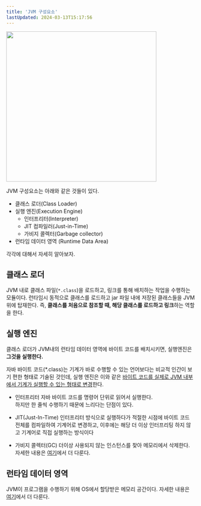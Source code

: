 ```yaml
---
title: 'JVM 구성요소'
lastUpdated: 2024-03-13T15:17:56
---
```


<img src="https://user-images.githubusercontent.com/81006587/208055622-f52c1340-dfc4-4dfa-9d9b-fd347c27a215.png" height=400px>

JVM 구성요소는 아래와 같은 것들이 있다.

- 클래스 로더(Class Loader)
- 실행 엔진(Execution Engine)
    - 인터프리터(Interpreter)
    - JIT 컴파일러(Just-in-Time)
    - 가비지 콜렉터(Garbage collector)
- 런타임 데이터 영역 (Runtime Data Area)

각각에 대해서 자세히 알아보자.

## 클래스 로더

JVM 내로 클래스 파일(`*.class`)을 로드하고, 링크를 통해 배치하는 작업을 수행하는 모듈이다. 런타임시 동적으로 클래스를 로드하고 jar 파일 내에 저장된 클래스들을 JVM 위에 탑재한다.
즉, **클래스를 처음으로 참조할 때, 해당 클래스를 로드하고 링크**하는 역할을 한다.

## 실행 엔진

클래스 로더가 JVM내의 런타임 데이터 영역에 바이트 코드를 배치시키면, 실행엔진은 **그것을 실행한다.**

자바 바이트 코드(*.class)는 기계가 바로 수행할 수 있는 언어보다는 비교적 인간이 보기 편한 형태로 기술된 것인데, 실행 엔진은 이와 같은 <u>바이트 코드를 실제로 JVM 내부에서 기계가 실행할 수 있는 형태로 변경</u>한다.

- 인터프리터
    자바 바이트 코드를 명령어 단위로 읽어서 실행한다.<br>
    하지만 한 줄씩 수행하기 때문에 느리다는 단점이 있다.

- JIT(Just-In-Time)
    인터프리터 방식으로 실행하다가 적절한 시점에 바이트 코드 전체를 컴파일하여 기계어로 변경하고, 이후에는 해당 더 이상 인터프리팅 하지 않고 기계어로 직접 실행하는 방식이다

- 가비지 콜렉터(GC)
    더이상 사용되지 않는 인스턴스를 찾아 메모리에서 삭제한다. 자세한 내용은 <a href="./Heap영역 구조와 GC.md">여기</a>에서 더 다룬다.


## 런타임 데이터 영역

JVM이 프로그램을 수행하기 위해 OS에서 할당받은 메모리 공간이다. 자세한 내용은 <a href="./Runtime Data Area.md">여기</a>에서 더 다룬다.

 
